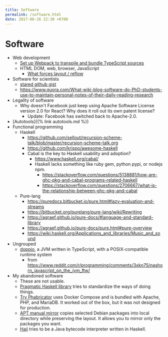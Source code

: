 ```yaml
---
title: Software
permalink: /software.html
date: 2017-06-26 22:30 +0700
---
```


# Software

- Web development
    - [Set up Webpack to transpile and bundle TypeScript sources](https://webpack.js.org/guides/typescript/)
    - HTML DOM, web, browser, JavaScript
        - [What forces layout / reflow](https://gist.github.com/paulirish/5d52fb081b3570c81e3a)
- Software for scientists
    - [stared github gist](https://gist.github.com/stared/9130888)
    - https://www.quora.com/What-wiki-blog-software-do-PhD-students-use-to-maintain-personal-notes-of-their-daily-reading-research
- Legality of software
    - Why doesn't Facebook just keep using Apache Software License version 2.0 for React?
    Why does it roll out its own patent license?
        - Update: Facebook has switched back to Apache-2.0.
- [Autotools]({% link autotools.md %})
- Functional programming
    - Haskell
        - https://github.com/sellout/recursion-scheme-talk/blob/master/recursion-scheme-talk.org
        - https://github.com/krispo/awesome-haskell
        - Cabal is the key to Haskell usability and adoption?
            - https://www.haskell.org/cabal/
            - Haskell lacks something like ruby gem, python pypi, or nodejs npm.
                - https://stackoverflow.com/questions/5138881/how-are-ghc-pkg-and-cabal-programs-related-haskell
                - https://stackoverflow.com/questions/2706667/what-is-the-relationship-between-ghc-pkg-and-cabal
    - Pure-lang
        - https://puredocs.bitbucket.io/pure.html#lazy-evaluation-and-streams
        - https://bitbucket.org/purelang/pure-lang/wiki/Rewriting
        - https://agraef.github.io/pure-docs/#language-and-standard-library
        - https://agraef.github.io/pure-docs/pure.html#pure-overview
        - https://wiki.haskell.org/Applications_and_libraries/Music_and_sound
- Ungrouped
    - [doppio](https://github.com/plasma-umass/doppio), a JVM written in TypeScript, with a POSIX-compatible runtime system
        - from https://www.reddit.com/r/programming/comments/3xkn75/nashorn_javascript_on_the_jvm_ftw/
- My abandoned software
    - These are not usable.
    - [Pragmatic Haskell library](https://github.com/edom/pragmatic)
    tries to standardize the ways of doing things.
    - [Try Phabricator](https://github.com/edom/try-phabricator)
    uses Docker Compose and is bundled with Apache, PHP, and MariaDB.
    It worked out of the box, but it was not designed for production.
    - [APT manual mirror](https://github.com/edom/apt-manual-mirror) copies selected Debian packages
    into local directory while preserving the layout.
    It allows you to mirror only the packages you want.
    - [Haji](https://github.com/edom/haji) tries to be a Java bytecode interpreter written in Haskell.
